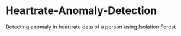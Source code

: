 # Heartrate-Anomaly-Detection
Detecting anomaly in heartrate data of a person using Isolation Forest 
